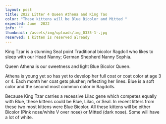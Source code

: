 ```yaml
---
layout: post
title: 2022 Litter 4 Queen Athena and King Tao
color: "These kittens will be Blue Bicolor and Mitted "
expected: June  2022
info: ""
thumbnail: /assets/img/uploads/img_0335-1-.jpg
reserved: 1 kitten is reserved already
---
```

King Tzar is a stunning Seal point Traditional bicolor Ragdoll who likes to sleep with our Head Nanny; German Shepherd Nanny Sophia. 

Queen Athena is our sweetness and light Blue Bicolor Queen.

Athena is young yet so has yet to develop her full coat or coat color at age 3 or 4. Each month her coat gets plusher; reflecting her lines.  Blue is a soft color and the second most common color in Ragdolls. 

Because King Tzar carries a recessive Lilac gene which competes equally with Blue, these kittens could be Blue, Lilac, or Seal. In recent litters from these two most kittens were Blue Bicolor. All these kittens will be either Bicolor (Pink nose/white V over nose) or Mitted (dark nose). Some will have a lot of white.